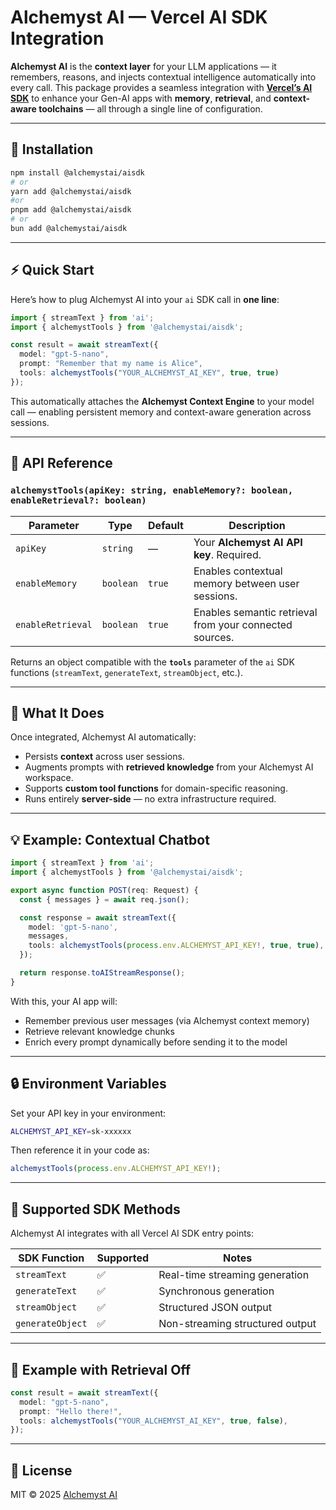# Alchemyst AI — Vercel AI SDK Integration

**Alchemyst AI** is the **context layer** for your LLM applications — it remembers, reasons, and injects contextual intelligence automatically into every call.
This package provides a seamless integration with [**Vercel’s AI SDK**](https://ai-sdk.dev) to enhance your Gen-AI apps with **memory**, **retrieval**, and **context-aware toolchains** — all through a single line of configuration.

---

## 🚀 Installation

```bash
npm install @alchemystai/aisdk
# or
yarn add @alchemystai/aisdk
#or
pnpm add @alchemystai/aisdk
# or
bun add @alchemystai/aisdk

```

---

## ⚡ Quick Start

Here’s how to plug Alchemyst AI into your `ai` SDK call in **one line**:

```typescript
import { streamText } from 'ai';
import { alchemystTools } from '@alchemystai/aisdk';

const result = await streamText({
  model: "gpt-5-nano",
  prompt: "Remember that my name is Alice",
  tools: alchemystTools("YOUR_ALCHEMYST_AI_KEY", true, true)
});
```

This automatically attaches the **Alchemyst Context Engine** to your model call — enabling persistent memory and context-aware generation across sessions.

---

## 🧩 API Reference

### `alchemystTools(apiKey: string, enableMemory?: boolean, enableRetrieval?: boolean)`

| Parameter         | Type      | Default | Description                                             |
| ----------------- | --------- | ------- | ------------------------------------------------------- |
| `apiKey`          | `string`  | —       | Your **Alchemyst AI API key**. Required.                |
| `enableMemory`    | `boolean` | `true`  | Enables contextual memory between user sessions.        |
| `enableRetrieval` | `boolean` | `true`  | Enables semantic retrieval from your connected sources. |

Returns an object compatible with the **`tools`** parameter of the `ai` SDK functions (`streamText`, `generateText`, `streamObject`, etc.).

---

## 🧠 What It Does

Once integrated, Alchemyst AI automatically:

* Persists **context** across user sessions.
* Augments prompts with **retrieved knowledge** from your Alchemyst AI workspace.
* Supports **custom tool functions** for domain-specific reasoning.
* Runs entirely **server-side** — no extra infrastructure required.

---

## 💡 Example: Contextual Chatbot

```typescript
import { streamText } from 'ai';
import { alchemystTools } from '@alchemystai/aisdk';

export async function POST(req: Request) {
  const { messages } = await req.json();

  const response = await streamText({
    model: 'gpt-5-nano',
    messages,
    tools: alchemystTools(process.env.ALCHEMYST_API_KEY!, true, true),
  });

  return response.toAIStreamResponse();
}
```

With this, your AI app will:

* Remember previous user messages (via Alchemyst context memory)
* Retrieve relevant knowledge chunks
* Enrich every prompt dynamically before sending it to the model

---

## 🔒 Environment Variables

Set your API key in your environment:

```bash
ALCHEMYST_API_KEY=sk-xxxxxx
```

Then reference it in your code as:

```typescript
alchemystTools(process.env.ALCHEMYST_API_KEY!);
```

---

## 🧰 Supported SDK Methods

Alchemyst AI integrates with all Vercel AI SDK entry points:

| SDK Function     | Supported | Notes                           |
| ---------------- | --------- | ------------------------------- |
| `streamText`     | ✅         | Real-time streaming generation  |
| `generateText`   | ✅         | Synchronous generation          |
| `streamObject`   | ✅         | Structured JSON output          |
| `generateObject` | ✅         | Non-streaming structured output |

---

## 🧪 Example with Retrieval Off

```typescript
const result = await streamText({
  model: "gpt-5-nano",
  prompt: "Hello there!",
  tools: alchemystTools("YOUR_ALCHEMYST_AI_KEY", true, false),
});
```

---

## 📜 License

MIT © 2025 [Alchemyst AI](https://getalchemystai.com)

